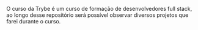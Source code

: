 O curso da Trybe é um curso de formação de desenvolvedores full stack, ao longo desse repositório será possível observar diversos projetos que farei durante o curso.
